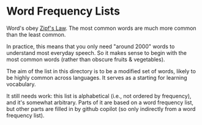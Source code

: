 # Word Frequency Lists

Word's obey [Zipf's Law](https://en.wikipedia.org/wiki/Zipf%27s_law). The most common words are much more common than the least common.

In practice, this means that you only need "around 2000" words to understand most everyday speech. So it makes sense to begin with the most common words (rather than obscure fruits & vegetables).

The aim of the list in this directory is to be a modified set of words, likely to be highly common across languages. It serves as a starting for learning vocabulary.

It still needs work: this list is alphabetical (i.e., not ordered by frequency), and it's somewhat arbitrary. Parts of it are based on a word frequency list, but other parts are filled in by github copilot (so only indirectly from a word frequency list).